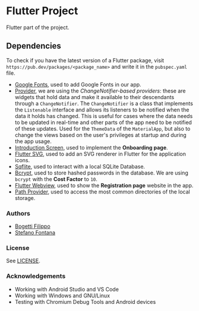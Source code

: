 # Flutter Project

Flutter part of the project.

## Dependencies

To check if you have the latest version of a Flutter package, visit `https://pub.dev/packages/<package_name>` and write it in the `pubspec.yaml` file.

- [Google Fonts](https://pub.dev/packages/google_fonts), used to add Google Fonts in our app.
- [Provider](https://pub.dev/packages/provider), we are using the *ChangeNotifier-based providers*: these are widgets that hold data and make it available to their descendants through a `ChangeNotifier`. The `ChangeNotifier` is a class that implements the `Listenable` interface and allows its listeners to be notified when the data it holds has changed. This is useful for cases where the data needs to be updated in real-time and other parts of the app need to be notified of these updates. Used for the `ThemeData` of the `MaterialApp`, but also to change the views based on the user's privileges at startup and during the app usage.
- [Introduction Screen](https://pub.dev/packages/introduction_screen), used to implement the **Onboarding page**.
- [Flutter SVG](https://pub.dev/packages/flutter_svg), used to add an SVG renderer in Flutter for the application icons.
- [Sqflite](https://pub.dev/packages/sqflite), used to interact with a local SQLite Database.
- [Bcrypt](https://pub.dev/packages/bcrypt), used to store hashed passwords in the database. We are using `bcrypt` with the **Cost Factor** to `10`.
- [Flutter Webview](https://pub.dev/packages/webview_flutter), used to show the **Registration page** website in the app.
- [Path Provider](https://pub.dev/packages/path_provider), used to access the most common directories of the local storage.

### Authors

- [Bogetti Filippo](https://bogeee.github.io/)
- [Stefano Fontana](#Authors)

### License

See [LICENSE](./LICENSE.md).

### Acknowledgements

- Working with Android Studio and VS Code
- Working with Windows and GNU/Linux
- Testing with Chromium Debug Tools and Android devices